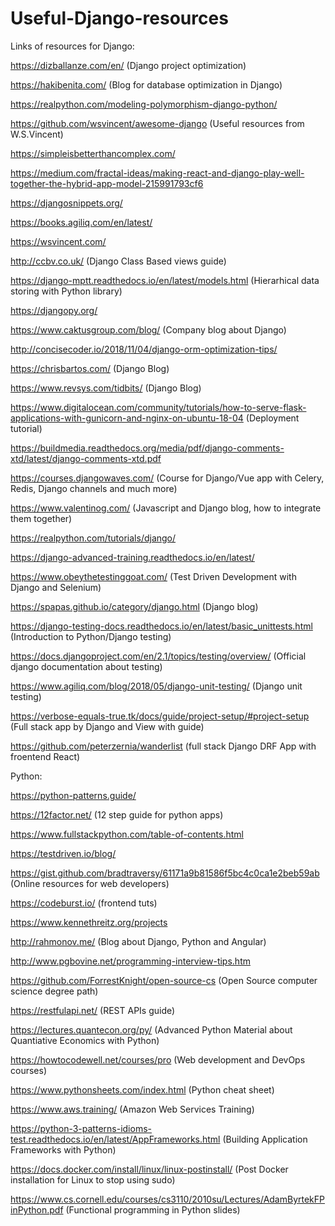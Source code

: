 # Useful-Django-resources
Links of resources for Django:

https://dizballanze.com/en/   (Django project optimization)

https://hakibenita.com/ (Blog for database optimization in Django)

https://realpython.com/modeling-polymorphism-django-python/

https://github.com/wsvincent/awesome-django (Useful resources from W.S.Vincent)

https://simpleisbetterthancomplex.com/

https://medium.com/fractal-ideas/making-react-and-django-play-well-together-the-hybrid-app-model-215991793cf6

https://djangosnippets.org/

https://books.agiliq.com/en/latest/

https://wsvincent.com/

http://ccbv.co.uk/  (Django Class Based views guide)

https://django-mptt.readthedocs.io/en/latest/models.html (Hierarhical data storing with Python library)

https://djangopy.org/

https://www.caktusgroup.com/blog/  (Company blog about Django)

http://concisecoder.io/2018/11/04/django-orm-optimization-tips/

https://chrisbartos.com/ (Django Blog)

https://www.revsys.com/tidbits/ (Django Blog)

https://www.digitalocean.com/community/tutorials/how-to-serve-flask-applications-with-gunicorn-and-nginx-on-ubuntu-18-04 (Deployment tutorial)

https://buildmedia.readthedocs.org/media/pdf/django-comments-xtd/latest/django-comments-xtd.pdf

https://courses.djangowaves.com/  (Course for Django/Vue app with Celery, Redis, Django channels and much more)

https://www.valentinog.com/  (Javascript and Django blog, how to integrate them together)

https://realpython.com/tutorials/django/

https://django-advanced-training.readthedocs.io/en/latest/

https://www.obeythetestinggoat.com/   (Test Driven Development with Django and Selenium)

https://spapas.github.io/category/django.html (Django blog)

https://django-testing-docs.readthedocs.io/en/latest/basic_unittests.html (Introduction to Python/Django testing)

https://docs.djangoproject.com/en/2.1/topics/testing/overview/  (Official django documentation about testing)

https://www.agiliq.com/blog/2018/05/django-unit-testing/  (Django unit testing)

https://verbose-equals-true.tk/docs/guide/project-setup/#project-setup   (Full stack app by Django and View with guide)

https://github.com/peterzernia/wanderlist  (full stack Django DRF App with froentend React)



Python:

https://python-patterns.guide/

https://12factor.net/ (12 step guide for python apps)

https://www.fullstackpython.com/table-of-contents.html

https://testdriven.io/blog/

https://gist.github.com/bradtraversy/61171a9b81586f5bc4c0ca1e2beb59ab (Online resources for web developers)

https://codeburst.io/ (frontend tuts)

https://www.kennethreitz.org/projects

http://rahmonov.me/ (Blog about Django, Python and Angular)

http://www.pgbovine.net/programming-interview-tips.htm

https://github.com/ForrestKnight/open-source-cs  (Open Source computer science degree path)

https://restfulapi.net/ (REST APIs guide)

https://lectures.quantecon.org/py/ (Advanced Python Material about Quantiative Economics with Python)

https://howtocodewell.net/courses/pro (Web development and DevOps courses)

https://www.pythonsheets.com/index.html  (Python cheat sheet)

https://www.aws.training/   (Amazon Web Services Training)

https://python-3-patterns-idioms-test.readthedocs.io/en/latest/AppFrameworks.html  (Building Application Frameworks with Python)

https://docs.docker.com/install/linux/linux-postinstall/   (Post Docker installation for Linux to stop using sudo)

https://www.cs.cornell.edu/courses/cs3110/2010su/Lectures/AdamByrtekFPinPython.pdf  (Functional programming in Python slides)




